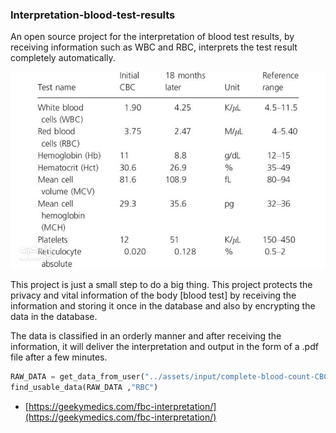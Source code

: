 ### Interpretation-blood-test-results

An open source project for the interpretation of blood test results, by receiving information such as WBC and RBC, interprets the test result completely automatically.

<img src="/assets/INTRO.jpg"/>


This project is just a small step to do a big thing. This project protects the privacy and vital information of the body [blood test] by receiving the information and storing it once in the database and also by encrypting the data in the database.

The data is classified in an orderly manner and after receiving the information, it will deliver the interpretation and output in the form of a .pdf file after a few minutes.

```python
RAW_DATA = get_data_from_user("../assets/input/complete-blood-count-CBC.pdf")
find_usable_data(RAW_DATA ,"RBC")
```

- [https://geekymedics.com/fbc-interpretation/](https://geekymedics.com/fbc-interpretation/)

